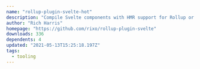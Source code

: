 ```yaml
---
name: "rollup-plugin-svelte-hot"
description: "Compile Svelte components with HMR support for Rollup or Nollup"
author: "Rich Harris"
homepage: "https://github.com/rixo/rollup-plugin-svelte"
downloads: 336
dependents: 4
updated: "2021-05-13T15:25:18.197Z"
tags: 
  - tooling
---
```

